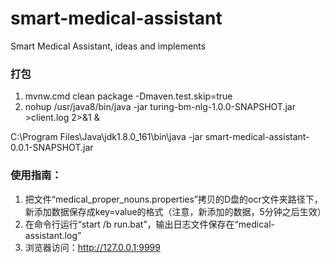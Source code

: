 # smart-medical-assistant
Smart Medical Assistant, ideas and implements

### 打包
1. mvnw.cmd clean package -Dmaven.test.skip=true
2. nohup /usr/java8/bin/java -jar turing-bm-nlg-1.0.0-SNAPSHOT.jar >client.log 2>&1 &

C:\\Program Files\\Java\\jdk1.8.0_161\\bin\\java -jar smart-medical-assistant-0.0.1-SNAPSHOT.jar


### 使用指南：
1. 把文件“medical_proper_nouns.properties”拷贝的D盘的ocr文件夹路径下，新添加数据保存成key=value的格式（注意，新添加的数据，5分钟之后生效）
2. 在命令行运行“start /b run.bat”，输出日志文件保存在“medical-assistant.log”
3. 浏览器访问：http://127.0.0.1:9999
